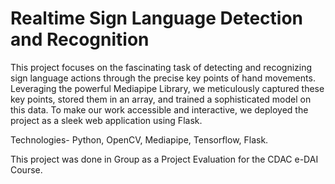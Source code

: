 # Realtime Sign Language Detection and Recognition

This project focuses on the fascinating task of detecting and recognizing sign language actions through the precise key points of hand movements. 
Leveraging the powerful Mediapipe Library, we meticulously captured these key points, stored them in an array, and trained a sophisticated model on this data. 
To make our work accessible and interactive, we deployed the project as a sleek web application using Flask.

Technologies- Python, OpenCV, Mediapipe, Tensorflow, Flask.

This project was done in Group as a Project Evaluation for the CDAC e-DAI Course.
